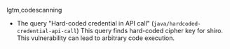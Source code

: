 lgtm,codescanning
* The query "Hard-coded credential in API call" (`java/hardcoded-credential-api-call`)
  This query finds hard-coded cipher key for shiro. This vulnerability can lead to arbitrary code execution.